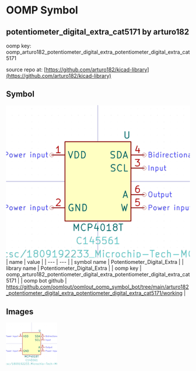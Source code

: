 # OOMP Symbol  
## potentiometer_digital_extra_cat5171  by arturo182  
  
oomp key: oomp_arturo182_potentiometer_digital_extra_potentiometer_digital_extra_cat5171  
  
source repo at: [https://github.com/arturo182/kicad-library](https://github.com/arturo182/kicad-library)  
## Symbol  
  
[![working.png](working_600.png)](working.png)  
| name | value | 
| --- | --- | 
| symbol name | Potentiometer_Digital_Extra | 
| library name | Potentiometer_Digital_Extra | 
| oomp key | oomp_arturo182_potentiometer_digital_extra_potentiometer_digital_extra_cat5171 | 
| oomp bot github | https://github.com/oomlout/oomlout_oomp_symbol_bot/tree/main/arturo182_potentiometer_digital_extra_potentiometer_digital_extra_cat5171/working | 
## Images  
  
[![working.png](working_140.png)](working.png)  
